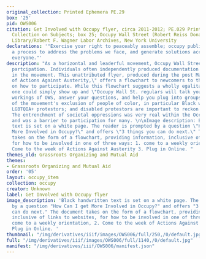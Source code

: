 ```yaml
---
original_collection: Printed Ephemera PE.29
box: '25'
pid: OWS006
citation: Get Involved with Occupy flyer, circa 2011-2012; PE.029 Printed Ephemera
  Collection on Subjects; box 25; Occupy Wall Street (Robert Reiss Donation); Tamiment
  Library/Robert F. Wagner Labor Archives, New York University
declarations: '"Exercise your right to peaceably assemble; occupy public space;  create
  a process to address the problems we face, and generate solutions accessible to
  everyone."'
description: "As a horizontal and leaderful movement, Occupy Wall Street invited wide
  partcipation. Individuals often independently produced documentation on how to participate
  in the movement. This unattributed flyer, produced during the post May Day \"Week
  of Actions Against Austerity,\" offers a flowchart to newcomers to the movement
  on how to participate. While this flowchart suggests a wholly egalitarian movement---that
  one could simply show up and \"Occupy Wall St. regulars will talk you through some
  workings of OWS, answer your questions, and help you plug into groups and projects--critiques
  of the movement's exclusion of people of color, in particular Black women organizers;
  LGBTQIA+ protestors; and disabled protestors are important to reckon with and confront.
  The entrenchment of societal oppressions was very real within the Occupy movement
  and was a barrier to participation for many. \n\nImage description: Black handwritten
  text is set on a white page. The reader is prompted by a question \"How Can I get
  More Involved in Occupy?\" and offers \"3 things you can do next.\" The document
  takes on the form of a flowchart, providing information, inclusive of links to websites,
  for how to be involved in one of three ways: 1. come to a weekly orientation, 2.
  Come to the week of Actions Against Austerity 3. Plug in Online. "
themes_old: Grassroots Organizing and Mutual Aid
themes:
- Grassroots Organizing and Mutual Aid
order: '05'
layout: occupy_item
collection: occupy
creator: Unknown
label: Get Involved with Occupy flyer
image_description: 'Black handwritten text is set on a white page. The reader is prompted
  by a question "How Can I get More Involved in Occupy?" and offers "3 things you
  can do next." The document takes on the form of a flowchart, providing information,
  inclusive of links to websites, for how to be involved in one of three ways: 1.
  come to a weekly orientation, 2. Come to the week of Actions Against Austerity 3.
  Plug in Online. '
thumbnail: "/img/derivatives/iiif/images/OWS006/full/250,/0/default.jpg"
full: "/img/derivatives/iiif/images/OWS006/full/1140,/0/default.jpg"
manifest: "/img/derivatives/iiif/OWS006/manifest.json"
---
```

